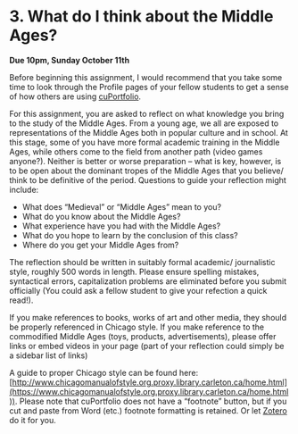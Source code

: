 # 3. What do I think about the Middle Ages?

**Due 10pm, Sunday October 11th**

Before beginning this assignment, I would recommend that you take some time to look through the Profile pages of your fellow students to get a sense of how others are using [cuPortfolio](../../../digital-tools/cuportfolio.md).

For this assignment, you are asked to reflect on what knowledge you bring to the study of the Middle Ages. From a young age, we all are exposed to representations of the Middle Ages both in popular culture and in school. At this stage, some of you have more formal academic training in the Middle Ages, while others come to the field from another path (video games anyone?). Neither is better or worse preparation – what is key, however, is to be open about the dominant tropes of the Middle Ages that you believe/ think to be definitive of the period. Questions to guide your reflection might include:

* What does “Medieval” or “Middle Ages” mean to you?
* What do you know about the Middle Ages?
* What experience have you had with the Middle Ages?
* What do you hope to learn by the conclusion of this class?
* Where do you get your Middle Ages from?

The reflection should be written in suitably formal academic/ journalistic style, roughly 500 words in length. Please ensure spelling mistakes, syntactical errors, capitalization problems are eliminated before you submit officially (You could ask a fellow student to give your refection a quick read!).

If you make references to books, works of art and other media, they should be properly referenced in Chicago style. If you make reference to the commodified Middle Ages (toys, products, advertisements), please offer links or embed videos in your page (part of your reflection could simply be a sidebar list of links)

A guide to proper Chicago style can be found here: [http://www.chicagomanualofstyle.org.proxy.library.carleton.ca/home.html](https://www.chicagomanualofstyle.org.proxy.library.carleton.ca/home.html)). Please note that cuPortfolio does not have a “footnote” button, but if you cut and paste from Word (etc.) footnote formatting is retained. Or let [Zotero](../../../digital-tools/zotero.md) do it for you.&#x20;
